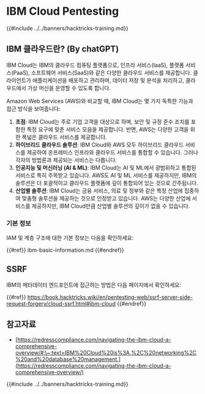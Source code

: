 # IBM Cloud Pentesting

{{#include ../../banners/hacktricks-training.md}}

## IBM 클라우드란? (By chatGPT)

IBM Cloud는 IBM의 클라우드 컴퓨팅 플랫폼으로, 인프라 서비스(IaaS), 플랫폼 서비스(PaaS), 소프트웨어 서비스(SaaS)와 같은 다양한 클라우드 서비스를 제공합니다. 클라이언트가 애플리케이션을 배포하고 관리하며, 데이터 저장 및 분석을 처리하고, 클라우드에서 가상 머신을 운영할 수 있도록 합니다.

Amazon Web Services (AWS)와 비교할 때, IBM Cloud는 몇 가지 독특한 기능과 접근 방식을 보여줍니다:

1. **초점**: IBM Cloud는 주로 기업 고객을 대상으로 하며, 보안 및 규정 준수 조치를 포함한 특정 요구에 맞춘 서비스 모음을 제공합니다. 반면, AWS는 다양한 고객을 위한 폭넓은 클라우드 서비스를 제공합니다.
2. **하이브리드 클라우드 솔루션**: IBM Cloud와 AWS 모두 하이브리드 클라우드 서비스를 제공하여 온프레미스 인프라와 클라우드 서비스를 통합할 수 있습니다. 그러나 각자의 방법론과 제공되는 서비스는 다릅니다.
3. **인공지능 및 머신러닝 (AI & ML)**: IBM Cloud는 AI 및 ML에서 광범위하고 통합된 서비스로 특히 주목받고 있습니다. AWS도 AI 및 ML 서비스를 제공하지만, IBM의 솔루션은 더 포괄적이고 클라우드 플랫폼에 깊이 통합되어 있는 것으로 간주됩니다.
4. **산업별 솔루션**: IBM Cloud는 금융 서비스, 의료 및 정부와 같은 특정 산업에 집중하여 맞춤형 솔루션을 제공하는 것으로 인정받고 있습니다. AWS는 다양한 산업에 서비스를 제공하지만, IBM Cloud만큼 산업별 솔루션의 깊이가 없을 수 있습니다.

### 기본 정보

IAM 및 계층 구조에 대한 기본 정보는 다음을 확인하세요:

{{#ref}}
ibm-basic-information.md
{{#endref}}

## SSRF

IBM의 메타데이터 엔드포인트에 접근하는 방법은 다음 페이지에서 확인하세요:

{{#ref}}
https://book.hacktricks.wiki/en/pentesting-web/ssrf-server-side-request-forgery/cloud-ssrf.html#ibm-cloud
{{#endref}}

## 참고자료

- [https://redresscompliance.com/navigating-the-ibm-cloud-a-comprehensive-overview/#:\~:text=IBM%20Cloud%20is%3A,%2C%20networking%2C%20and%20database%20management.](https://redresscompliance.com/navigating-the-ibm-cloud-a-comprehensive-overview/)

{{#include ../../banners/hacktricks-training.md}}
